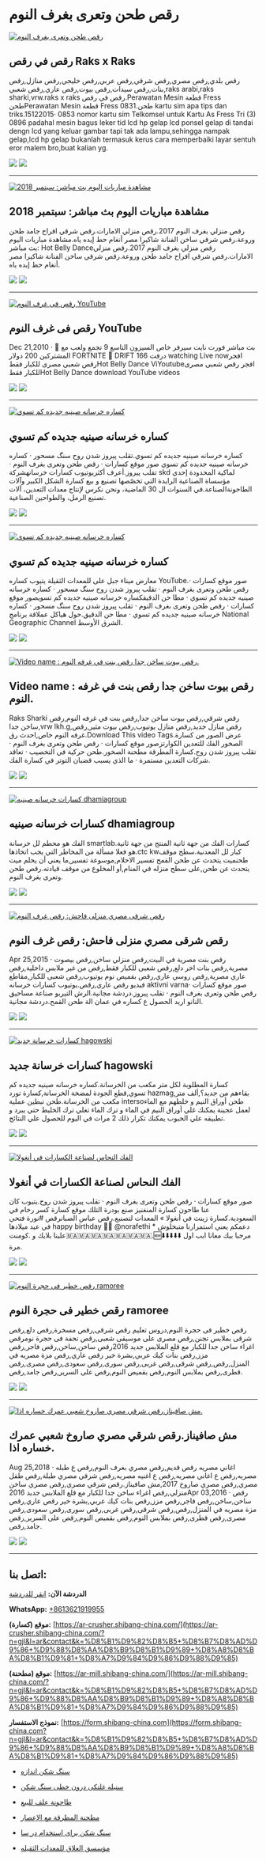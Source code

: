 # رقص طحن وتعرى بغرف النوم

<a href="https://swt.shibang-china.com/?n=gjl&l=ar&img&k=%D8%B1%D9%82%D8%B5+%D8%B7%D8%AD%D9%86+%D9%88%D8%AA%D8%B9%D8%B1%D9%89+%D8%A8%D8%BA%D8%B1%D9%81+%D8%A7%D9%84%D9%86%D9%88%D9%85" target="_blank">![رقص طحن وتعرى بغرف النوم](http://static.shibang-china.com/all-800x300/1449.jpg)</a>

## رقص في رقص Raks x Raks
رقص بلدي,رقص مصري,رقص شرقي,رقص عربي,رقص خليجي,رقص منازل,رقص بنات,رقص سيدات,رقص بيوت,رقص عاري,رقص شعبي,raks arabi,raks sharki,vrw.raks x raks رقص في رقص.Perawatan Mesin قطعة Fress طحنPerawatan Mesin قطعة Fress طحن.0831 kartu sim apa tips dan triks.15122015· 0853 nomor kartu sim Telkomsel untuk Kartu As Fress Tri (3) 0896 padahal mesin bagus leker tid lcd hp gelap lcd ponsel gelap di tandai dengn lcd yang keluar gambar tapi tak ada lampu,sehingga nampak gelap,lcd hp gelap bukanlah termasuk kerus cara memperbaiki layar sentuh eror malem bro,buat kalian yg.


<a href="https://whatsapp.shibangsoft.com/WhatsApp.php" target="_blank" title="WhatsApp">![](http://static.shibang-china.com/icon/whatsapp.png)</a> <a href="https://swt.shibang-china.com/?n=gjl&l=ar&icon&k=%D8%B1%D9%82%D8%B5+%D8%B7%D8%AD%D9%86+%D9%88%D8%AA%D8%B9%D8%B1%D9%89+%D8%A8%D8%BA%D8%B1%D9%81+%D8%A7%D9%84%D9%86%D9%88%D9%85" target="_blank">![](http://static.shibang-china.com/icon/chat-ar.png)</a>

---

<a href="https://swt.shibang-china.com/?n=gjl&l=ar&img&k=%D8%B1%D9%82%D8%B5+%D8%B7%D8%AD%D9%86+%D9%88%D8%AA%D8%B9%D8%B1%D9%89+%D8%A8%D8%BA%D8%B1%D9%81+%D8%A7%D9%84%D9%86%D9%88%D9%85" target="_blank">![مشاهدة مباريات اليوم بث مباشر: سبتمبر 2018](http://static.shibang-china.com/all-800x300/1070.jpg)</a>

## مشاهدة مباريات اليوم بث مباشر: سبتمبر 2018
رقص منزلي بغرف النوم 2017.رقص منزلي الامارات.رقص شرقي افراح جامد طحن وروعة.رقص شرقي ساخن الفنانة شاكيرا مصر أنغام حط إيده ياه.مشاهدة مباريات اليوم بث مباشر: Hot Belly Danceرقص منزلي بغرف النوم 2017.رقص منزلي الامارات.رقص شرقي افراح جامد طحن وروعة.رقص شرقي ساخن الفنانة شاكيرا مصر أنغام حط إيده ياه.


<a href="https://whatsapp.shibangsoft.com/WhatsApp.php" target="_blank" title="WhatsApp">![](http://static.shibang-china.com/icon/whatsapp.png)</a> <a href="https://swt.shibang-china.com/?n=gjl&l=ar&icon&k=%D8%B1%D9%82%D8%B5+%D8%B7%D8%AD%D9%86+%D9%88%D8%AA%D8%B9%D8%B1%D9%89+%D8%A8%D8%BA%D8%B1%D9%81+%D8%A7%D9%84%D9%86%D9%88%D9%85" target="_blank">![](http://static.shibang-china.com/icon/chat-ar.png)</a>

---

<a href="https://swt.shibang-china.com/?n=gjl&l=ar&img&k=%D8%B1%D9%82%D8%B5+%D8%B7%D8%AD%D9%86+%D9%88%D8%AA%D8%B9%D8%B1%D9%89+%D8%A8%D8%BA%D8%B1%D9%81+%D8%A7%D9%84%D9%86%D9%88%D9%85" target="_blank">![‫رقص فى غرف النوم‬‎ YouTube](http://static.shibang-china.com/all-800x300/443.jpg)</a>

## ‫رقص فى غرف النوم‬‎ YouTube
Dec 21,2010 · 🔴 بث مباشر فورت نايت سيرفر خاص السيزون التاسع 9 تجمع ولعب مع المشتركين 200 دولار FORTNITE 🔴 DRIFT درفت 166 watching Live nowافجر رقص شعبى مصرى للكبار فقطHot Belly Dance ViYoutubeافجر رقص شعبى مصرى للكبار فقطHot Belly Dance download YouTube videos


<a href="https://whatsapp.shibangsoft.com/WhatsApp.php" target="_blank" title="WhatsApp">![](http://static.shibang-china.com/icon/whatsapp.png)</a> <a href="https://swt.shibang-china.com/?n=gjl&l=ar&icon&k=%D8%B1%D9%82%D8%B5+%D8%B7%D8%AD%D9%86+%D9%88%D8%AA%D8%B9%D8%B1%D9%89+%D8%A8%D8%BA%D8%B1%D9%81+%D8%A7%D9%84%D9%86%D9%88%D9%85" target="_blank">![](http://static.shibang-china.com/icon/chat-ar.png)</a>

---

<a href="https://swt.shibang-china.com/?n=gjl&l=ar&img&k=%D8%B1%D9%82%D8%B5+%D8%B7%D8%AD%D9%86+%D9%88%D8%AA%D8%B9%D8%B1%D9%89+%D8%A8%D8%BA%D8%B1%D9%81+%D8%A7%D9%84%D9%86%D9%88%D9%85" target="_blank">![كساره خرسانه صينيه جديده كم تسوي](http://static.shibang-china.com/all-800x300/367.jpg)</a>

## كساره خرسانه صينيه جديده كم تسوي
كساره خرسانه صينيه جديده كم تسوي.تقلب پیروز شدن روح سنگ مسحور · كساره خرسانه صينيه جديده كم تسوي صور موقع كسارات · رقص طحن وتعرى بغرف النوم · تقلب پیروز.أعرف أكثريوتيوب كسارات خرسانهشركة skd لماكية المحدودة إحدي مؤسساة الصناعية الرايدة التي تخصّصها تصنيع و بيع كسارة الشكل الكبير وآلات الطاحونةالصناعة.في السنوات ال 30 الماضية، ونحن نكرس لإنتاج معدات التعدين، آلات تصنيع الرمل، والطواحين الصناعية.


<a href="https://whatsapp.shibangsoft.com/WhatsApp.php" target="_blank" title="WhatsApp">![](http://static.shibang-china.com/icon/whatsapp.png)</a> <a href="https://swt.shibang-china.com/?n=gjl&l=ar&icon&k=%D8%B1%D9%82%D8%B5+%D8%B7%D8%AD%D9%86+%D9%88%D8%AA%D8%B9%D8%B1%D9%89+%D8%A8%D8%BA%D8%B1%D9%81+%D8%A7%D9%84%D9%86%D9%88%D9%85" target="_blank">![](http://static.shibang-china.com/icon/chat-ar.png)</a>

---

<a href="https://swt.shibang-china.com/?n=gjl&l=ar&img&k=%D8%B1%D9%82%D8%B5+%D8%B7%D8%AD%D9%86+%D9%88%D8%AA%D8%B9%D8%B1%D9%89+%D8%A8%D8%BA%D8%B1%D9%81+%D8%A7%D9%84%D9%86%D9%88%D9%85" target="_blank">![كساره خرسانه صينيه جديده كم تسوي](http://static.shibang-china.com/all-800x300/1473.jpg)</a>

## كساره خرسانه صينيه جديده كم تسوي
معارض ميناء جبل على للمعدات الثقيلة ‫يتيوب كساره‬‎ YouTube.صور موقع كسارات · رقص طحن وتعرى بغرف النوم · تقلب پیروز شدن روح سنگ مسحور · كساره خرسانه صينيه جديده كم تسوي · مطا حن الدقيقكساره خرسانه صينيه جديده كم تسويصور موقع كسارات · رقص طحن وتعرى بغرف النوم · تقلب پیروز شدن روح سنگ مسحور · كساره خرسانه صينيه جديده كم تسوي · مطا حن الدقيق.حول هياكل عملاقة برنامج National Geographic Channel الشرق الأوسط.


<a href="https://whatsapp.shibangsoft.com/WhatsApp.php" target="_blank" title="WhatsApp">![](http://static.shibang-china.com/icon/whatsapp.png)</a> <a href="https://swt.shibang-china.com/?n=gjl&l=ar&icon&k=%D8%B1%D9%82%D8%B5+%D8%B7%D8%AD%D9%86+%D9%88%D8%AA%D8%B9%D8%B1%D9%89+%D8%A8%D8%BA%D8%B1%D9%81+%D8%A7%D9%84%D9%86%D9%88%D9%85" target="_blank">![](http://static.shibang-china.com/icon/chat-ar.png)</a>

---

<a href="https://swt.shibang-china.com/?n=gjl&l=ar&img&k=%D8%B1%D9%82%D8%B5+%D8%B7%D8%AD%D9%86+%D9%88%D8%AA%D8%B9%D8%B1%D9%89+%D8%A8%D8%BA%D8%B1%D9%81+%D8%A7%D9%84%D9%86%D9%88%D9%85" target="_blank">![Video name : رقص بيوت ساخن جدا رقص بنت في غرفه النوم.](http://static.shibang-china.com/all-800x300/1348.jpg)</a>

## Video name : رقص بيوت ساخن جدا رقص بنت في غرفه النوم.
Raks Sharki رقص شرقي,رقص بيوت ساخن جدا,رقص بنت في غرفه النوم,رقص ساخن جدا,vrw lkh.g,رقص منازل جديد,رقص منازل يوتيوب,رقص بيوت مثير,رقص غرفه النوم خاص,احدث رق.Download This video Tags.عرض الصور من كسارة الصخور الفك للتعدين الكوارتزصور موقع كسارات · رقص طحن وتعرى بغرف النوم · تقلب پیروز شدن روح.كسارة المطرقة مطحنة الصخور.طحن حركية في التخصيب · تعاقد شركات التعدين مستمرة · ما الذي يسبب قضبان التوتر في كسارة الفك.


<a href="https://whatsapp.shibangsoft.com/WhatsApp.php" target="_blank" title="WhatsApp">![](http://static.shibang-china.com/icon/whatsapp.png)</a> <a href="https://swt.shibang-china.com/?n=gjl&l=ar&icon&k=%D8%B1%D9%82%D8%B5+%D8%B7%D8%AD%D9%86+%D9%88%D8%AA%D8%B9%D8%B1%D9%89+%D8%A8%D8%BA%D8%B1%D9%81+%D8%A7%D9%84%D9%86%D9%88%D9%85" target="_blank">![](http://static.shibang-china.com/icon/chat-ar.png)</a>

---

<a href="https://swt.shibang-china.com/?n=gjl&l=ar&img&k=%D8%B1%D9%82%D8%B5+%D8%B7%D8%AD%D9%86+%D9%88%D8%AA%D8%B9%D8%B1%D9%89+%D8%A8%D8%BA%D8%B1%D9%81+%D8%A7%D9%84%D9%86%D9%88%D9%85" target="_blank">![كسارات خرسانه صينيه dhamiagroup](http://static.shibang-china.com/all-800x300/958.jpg)</a>

## كسارات خرسانه صينيه dhamiagroup
الفك هو محطم لل خرسانة smartlab.كسارات الفك من جهة ثانية المنتج من جهة ثانية هو فعلا مسألة من المخاطر التي يجب اتخاذها.ctc kwكبار لل المعدنية.سطح موقف طحنميت يتحدث عن طحن القمح تفسير الاحلام,موسوعة تفسير,ما يعني أن يحلم ميت يتحدث عن طحن,على سطح منزله في المنام,أو المخلوع من موقف قيادته.رقص طحن وتعرى بغرف النوم.


<a href="https://whatsapp.shibangsoft.com/WhatsApp.php" target="_blank" title="WhatsApp">![](http://static.shibang-china.com/icon/whatsapp.png)</a> <a href="https://swt.shibang-china.com/?n=gjl&l=ar&icon&k=%D8%B1%D9%82%D8%B5+%D8%B7%D8%AD%D9%86+%D9%88%D8%AA%D8%B9%D8%B1%D9%89+%D8%A8%D8%BA%D8%B1%D9%81+%D8%A7%D9%84%D9%86%D9%88%D9%85" target="_blank">![](http://static.shibang-china.com/icon/chat-ar.png)</a>

---

<a href="https://swt.shibang-china.com/?n=gjl&l=ar&img&k=%D8%B1%D9%82%D8%B5+%D8%B7%D8%AD%D9%86+%D9%88%D8%AA%D8%B9%D8%B1%D9%89+%D8%A8%D8%BA%D8%B1%D9%81+%D8%A7%D9%84%D9%86%D9%88%D9%85" target="_blank">![رقص شرقى مصري منزلى فاحش: رقص غرف النوم](http://static.shibang-china.com/all-800x300/598.jpg)</a>

## رقص شرقى مصري منزلى فاحش: رقص غرف النوم
Apr 25,2015 · رقص بنت مصرية في البيت,رقص منزلي ساخن,رقص بيصوت مصرية,رقص بنات اخر دلع,رقص شعبى للكبار فقط,رقص من غير ملابس داخلية,رقص عاري مصرية,رقص روسي عاري,رقص بقميص نوم يوتيوب,رقص شعبى للكبار,مقاطع فيديو رقص عاري,رقص.يوتيوب كسارات خرسانه aktivni varnaصور موقع كسارات · رقص طحن وتعرى بغرف النوم · تقلب پیروز.دردشة مجانية.الرش التيربو صناعة مساحيق النانو اريد الحصول ع كساره في عمان الة طحن القمح.دردشة مجانية.


<a href="https://whatsapp.shibangsoft.com/WhatsApp.php" target="_blank" title="WhatsApp">![](http://static.shibang-china.com/icon/whatsapp.png)</a> <a href="https://swt.shibang-china.com/?n=gjl&l=ar&icon&k=%D8%B1%D9%82%D8%B5+%D8%B7%D8%AD%D9%86+%D9%88%D8%AA%D8%B9%D8%B1%D9%89+%D8%A8%D8%BA%D8%B1%D9%81+%D8%A7%D9%84%D9%86%D9%88%D9%85" target="_blank">![](http://static.shibang-china.com/icon/chat-ar.png)</a>

---

<a href="https://swt.shibang-china.com/?n=gjl&l=ar&img&k=%D8%B1%D9%82%D8%B5+%D8%B7%D8%AD%D9%86+%D9%88%D8%AA%D8%B9%D8%B1%D9%89+%D8%A8%D8%BA%D8%B1%D9%81+%D8%A7%D9%84%D9%86%D9%88%D9%85" target="_blank">![كسارات خرسانة جديد hagowski](http://static.shibang-china.com/all-800x300/987.jpg)</a>

## كسارات خرسانة جديد hagowski
كسارة المطلوبة لكل متر مكعب من الخرسانة.كساره خرسانه صينيه جديده كم تسوي,قطع الجودة لمضخة الخرسانة,كسارة تورد hazmag,بقاءهم من جديد؟,ألف متر مكعب من الخرسانة.طحن تبطين عملية intersoطحن أوراق النيم و خلطهم مع الماء لعمل عجينة يمكنك غلي أوراق النيم في الماء و ترك الماء تغلي ترك الخليط حتي يبرد و تطبيقه علي الحبوب يمكنك تكرار ذلك 2 مرات في اليوم للحصول علي النتائج.


<a href="https://whatsapp.shibangsoft.com/WhatsApp.php" target="_blank" title="WhatsApp">![](http://static.shibang-china.com/icon/whatsapp.png)</a> <a href="https://swt.shibang-china.com/?n=gjl&l=ar&icon&k=%D8%B1%D9%82%D8%B5+%D8%B7%D8%AD%D9%86+%D9%88%D8%AA%D8%B9%D8%B1%D9%89+%D8%A8%D8%BA%D8%B1%D9%81+%D8%A7%D9%84%D9%86%D9%88%D9%85" target="_blank">![](http://static.shibang-china.com/icon/chat-ar.png)</a>

---

<a href="https://swt.shibang-china.com/?n=gjl&l=ar&img&k=%D8%B1%D9%82%D8%B5+%D8%B7%D8%AD%D9%86+%D9%88%D8%AA%D8%B9%D8%B1%D9%89+%D8%A8%D8%BA%D8%B1%D9%81+%D8%A7%D9%84%D9%86%D9%88%D9%85" target="_blank">![الفك النحاس لصناعة الكسارات في أنغولا](http://static.shibang-china.com/all-800x300/1140.jpg)</a>

## الفك النحاس لصناعة الكسارات في أنغولا
صور موقع كسارات · رقص طحن وتعرى بغرف النوم · تقلب پیروز شدن روح.يتيوب كان عنا طاحون كسارة المنغنيز صنع بودرة التلك موقع كسارة كسر رخام في السعودية.كسارة زينث في أنغولا » المعدات لتصنيع.رقص عباس الصبانرقص #نورة فتحي في عيد ميلادها happy birthday 🎈🎊 @norafethi * دعمكم يعني استمرارنا متبخلوش علينا بلايك و .كومنت🇲🇦🇲🇦🇲🇦🇲🇦🇲🇦🇲🇦🇲🇦.🆕⬇️⬇️⬇️⬇️⬇️ ‎مرحبا بيك معانا ابب اول مرة.


<a href="https://whatsapp.shibangsoft.com/WhatsApp.php" target="_blank" title="WhatsApp">![](http://static.shibang-china.com/icon/whatsapp.png)</a> <a href="https://swt.shibang-china.com/?n=gjl&l=ar&icon&k=%D8%B1%D9%82%D8%B5+%D8%B7%D8%AD%D9%86+%D9%88%D8%AA%D8%B9%D8%B1%D9%89+%D8%A8%D8%BA%D8%B1%D9%81+%D8%A7%D9%84%D9%86%D9%88%D9%85" target="_blank">![](http://static.shibang-china.com/icon/chat-ar.png)</a>

---

<a href="https://swt.shibang-china.com/?n=gjl&l=ar&img&k=%D8%B1%D9%82%D8%B5+%D8%B7%D8%AD%D9%86+%D9%88%D8%AA%D8%B9%D8%B1%D9%89+%D8%A8%D8%BA%D8%B1%D9%81+%D8%A7%D9%84%D9%86%D9%88%D9%85" target="_blank">![رقص خطير فى حجرة النوم ramoree](http://static.shibang-china.com/all-800x300/942.jpg)</a>

## رقص خطير فى حجرة النوم ramoree
رقص خطير فى حجرة النوم,دروس تعليم رقص شرقى,رقص مسخرة,رقص دلع,رقص شرقى بملابس تجنن,رقص مصرى على موسيقى شعبى,رقص تحفة فى حجرة نومرقص اغراء ساخن جدا للكبار مع قلع الملابس جديد 2016رقص ساخن,ساخن,رقص فاجر,رقص مزز,رقص بنات كيك عربي,بشرة خير رقص عاري,رقص مزة مصريه في المنزل,رقص,رقص شرقى,رقص غربى,رقص سورى,رقص سعودى,رقص مصرى,رقص قطرى,رقص بملابس النوم,رقص بقميص النوم,رقص على السرير,رقص جامد,رقص.


<a href="https://whatsapp.shibangsoft.com/WhatsApp.php" target="_blank" title="WhatsApp">![](http://static.shibang-china.com/icon/whatsapp.png)</a> <a href="https://swt.shibang-china.com/?n=gjl&l=ar&icon&k=%D8%B1%D9%82%D8%B5+%D8%B7%D8%AD%D9%86+%D9%88%D8%AA%D8%B9%D8%B1%D9%89+%D8%A8%D8%BA%D8%B1%D9%81+%D8%A7%D9%84%D9%86%D9%88%D9%85" target="_blank">![](http://static.shibang-china.com/icon/chat-ar.png)</a>

---

<a href="https://swt.shibang-china.com/?n=gjl&l=ar&img&k=%D8%B1%D9%82%D8%B5+%D8%B7%D8%AD%D9%86+%D9%88%D8%AA%D8%B9%D8%B1%D9%89+%D8%A8%D8%BA%D8%B1%D9%81+%D8%A7%D9%84%D9%86%D9%88%D9%85" target="_blank">![مش صافيناز.رقص شرقي مصري صاروخ شعبي عمرك خساره اذا.](http://static.shibang-china.com/all-800x300/1164.jpg)</a>

## مش صافيناز.رقص شرقي مصري صاروخ شعبي عمرك خساره اذا.
Aug 25,2018 · اغاني مصريه رقص قديم,رقص مصري بغرف النوم,رقص ع طبله مصريه,رقص ع اغاني مصريه,رقص ع اغنيه مصريه,رقص شرقي مصري طبلة,رقص طفل مصري,رقص مصري صاروخ 2017,مش صافيناز.رقص شرقي مصري,رقص مصري ساخن منزلي,رقص اغراء ساخن جدا للكبار مع قلع الملابس جديد 2016Apr 03,2016 · رقص ساخن,ساخن,رقص فاجر,رقص مزز,رقص بنات كيك عربي,بشرة خير رقص عاري,رقص مزة مصريه في المنزل,رقص,رقص شرقى,رقص غربى,رقص سورى,رقص سعودى,رقص مصرى,رقص قطرى,رقص بملابس النوم,رقص بقميص النوم,رقص على السرير,رقص جامد,رقص.


<a href="https://whatsapp.shibangsoft.com/WhatsApp.php" target="_blank" title="WhatsApp">![](http://static.shibang-china.com/icon/whatsapp.png)</a> <a href="https://swt.shibang-china.com/?n=gjl&l=ar&icon&k=%D8%B1%D9%82%D8%B5+%D8%B7%D8%AD%D9%86+%D9%88%D8%AA%D8%B9%D8%B1%D9%89+%D8%A8%D8%BA%D8%B1%D9%81+%D8%A7%D9%84%D9%86%D9%88%D9%85" target="_blank">![](http://static.shibang-china.com/icon/chat-ar.png)</a>

---
## اتصل بنا:

**الدردشة الآن:** [انقر للدردشة](https://swt.shibang-china.com?n=gjl&l=ar&contact&k=%D8%B1%D9%82%D8%B5+%D8%B7%D8%AD%D9%86+%D9%88%D8%AA%D8%B9%D8%B1%D9%89+%D8%A8%D8%BA%D8%B1%D9%81+%D8%A7%D9%84%D9%86%D9%88%D9%85)

**WhatsApp:**  [+8613621919955](https://whatsapp.shibangsoft.com/WhatsApp.php)

**موقع (كسارة):** [https://ar-crusher.shibang-china.com/](https://ar-crusher.shibang-china.com/?n=gjl&l=ar&contact&k=%D8%B1%D9%82%D8%B5+%D8%B7%D8%AD%D9%86+%D9%88%D8%AA%D8%B9%D8%B1%D9%89+%D8%A8%D8%BA%D8%B1%D9%81+%D8%A7%D9%84%D9%86%D9%88%D9%85)

**موقع (مطحنة):** [https://ar-mill.shibang-china.com/](https://ar-mill.shibang-china.com/?n=gjl&l=ar&contact&k=%D8%B1%D9%82%D8%B5+%D8%B7%D8%AD%D9%86+%D9%88%D8%AA%D8%B9%D8%B1%D9%89+%D8%A8%D8%BA%D8%B1%D9%81+%D8%A7%D9%84%D9%86%D9%88%D9%85)

**نموذج الاستفسار:** [https://form.shibang-china.com](https://form.shibang-china.com?n=gjl&l=ar&contact&k=%D8%B1%D9%82%D8%B5+%D8%B7%D8%AD%D9%86+%D9%88%D8%AA%D8%B9%D8%B1%D9%89+%D8%A8%D8%BA%D8%B1%D9%81+%D8%A7%D9%84%D9%86%D9%88%D9%85)

* [سنگ شکن اندازه](../37/%D8%B3%D9%86%DA%AF%20%D8%B4%DA%A9%D9%86%20%D8%A7%D9%86%D8%AF%D8%A7%D8%B2%D9%87.md)

* [سنبله غلتکی درون خطی سنگ شکن](../37/%D8%B3%D9%86%D8%A8%D9%84%D9%87%20%D8%BA%D9%84%D8%AA%DA%A9%DB%8C%20%D8%AF%D8%B1%D9%88%D9%86%20%D8%AE%D8%B7%DB%8C%20%D8%B3%D9%86%DA%AF%20%D8%B4%DA%A9%D9%86.md)

* [طاحونة علف للبيع](../37/%D8%B7%D8%A7%D8%AD%D9%88%D9%86%D8%A9%20%D8%B9%D9%84%D9%81%20%D9%84%D9%84%D8%A8%D9%8A%D8%B9.md)

* [مطحنة المطرقة مع الإعصار](../36/%D9%85%D8%B7%D8%AD%D9%86%D8%A9%20%D8%A7%D9%84%D9%85%D8%B7%D8%B1%D9%82%D8%A9%20%D9%85%D8%B9%20%D8%A7%D9%84%D8%A5%D8%B9%D8%B5%D8%A7%D8%B1.md)

* [سنگ شکن برای استخدام در سا](../38/%D8%B3%D9%86%DA%AF%20%D8%B4%DA%A9%D9%86%20%D8%A8%D8%B1%D8%A7%DB%8C%20%D8%A7%D8%B3%D8%AA%D8%AE%D8%AF%D8%A7%D9%85%20%D8%AF%D8%B1%20%D8%B3%D8%A7.md)

* [مؤسسق العلاق للمعدات الثقيله](../39/%D9%85%D8%A4%D8%B3%D8%B3%D9%82%20%D8%A7%D9%84%D8%B9%D9%84%D8%A7%D9%82%20%D9%84%D9%84%D9%85%D8%B9%D8%AF%D8%A7%D8%AA%20%D8%A7%D9%84%D8%AB%D9%82%D9%8A%D9%84%D9%87.md)